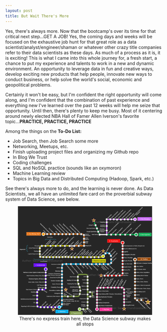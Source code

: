 ```yaml
---
layout: post
title: But Wait There's More
---
```

Yes, there's always more.  Now that the bootcamp's over its time for that critical next step...GET A JOB!  Yes, the coming days and weeks will be focused on the exhaustive job hunt for that great role as a data scientist/analyst/engineer/shaman or whatever other crazy title companies refer to their data scientists as these days.  As much of a process as it is, it is exciting!  This is what I came into this whole journey for, a fresh start, a chance to put my experience and talents to work in a new and dynamic environment.  An opportunity to leverage data in fun and creative ways, develop exciting new products that help people, innovate new ways to conduct business, or help solve the world's social, economic and geopolitical problems.  

Certainly it won't be easy, but I'm confident the right opportunity will come along, and I'm confident that the combination of past experience and everything new I've learned over the past 12 weeks will help me seize that opportunity.  Until then, there's plenty to keep me busy.  Most of it centering around newly elected NBA Hall of Famer Allen Iverson's favorite topic...**PRACTICE, PRACTICE, PRACTICE**  

Among the things on the **To-Do List:**  
*  Job Search, then Job Search some more  
*  Networking, Meetups, etc.  
*  Finish uploading project files and organizing my Github repo  
*  In Blog We Trust  
*  Coding challenges  
*  SQL and NoSQL practice (sounds like an oxymoron)  
*  Machine Learning review  
*  Topics in Big Data and Distributed Computing (Hadoop, Spark, etc.)  

See there's always more to do, and the learning is never done.  As Data Scientists, we all have an unlimited fare card on the proverbial subway system of Data Science, see below.  
<figure class="full">
    <a href="/images/ds-metro.png"><img src="/images/ds-metro.png"></a>
    <figcaption><center>There's no express train here, the Data Science subway makes all stops</center></figcaption>
</figure>
